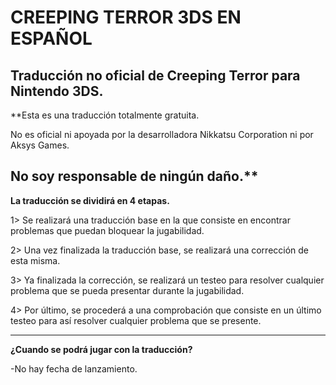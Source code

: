 # CREEPING TERROR 3DS EN ESPAÑOL
Traducción no oficial de Creeping Terror para Nintendo 3DS.
-------------------------------------------

**Esta es una traducción totalmente gratuita.

No es oficial ni apoyada por la desarrolladora Nikkatsu Corporation ni por Aksys Games.

No soy responsable de ningún daño.**
-------------------------------------------

**La traducción se dividirá en 4 etapas.**

1> Se realizará una traducción base en la que consiste en encontrar problemas que puedan bloquear la jugabilidad.

2> Una vez finalizada la traducción base, se realizará una corrección de esta misma.

3> Ya finalizada la corrección, se realizará un testeo para resolver cualquier problema que se pueda presentar durante la jugabilidad.

4> Por último, se procederá a una comprobación que consiste en un último testeo para así resolver cualquier problema que se presente.

-------------------------------------------

**¿Cuando se podrá jugar con la traducción?**

-No hay fecha de lanzamiento.
